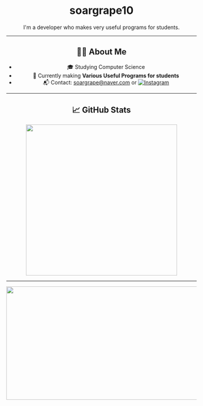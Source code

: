 <div align="center">

# soargrape10

I'm a developer who makes very useful programs for students.

---

## 🧑‍💻 About Me
- 🎓 Studying Computer Science
- 🌱 Currently making **Various Useful Programs for students**
- 📬 Contact: soargrape@naver.com or [![Instagram](https://img.shields.io/badge/Instagram-E4405F?style=flat&logo=Instagram&logoColor=white)](https://instagram.com/bellluugaa)

---

## 📈 GitHub Stats

<img src="https://github-readme-stats.vercel.app/api?username=soargrape10&show_icons=true&theme=default" width="400px" />

---

</div>

<a href="https://www.gitanimals.org/en_US?utm_medium=image&utm_source=soargrape10&utm_content=farm">
<img
  src="https://render.gitanimals.org/farms/soargrape10"
  width="600"
  height="300"
/>
</a>
